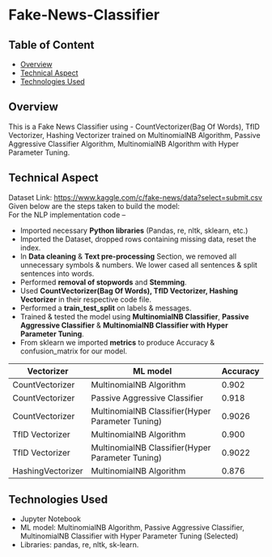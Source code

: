# Fake-News-Classifier

## Table of Content
  * [Overview](#overview)
  * [Technical Aspect](#technical-aspect)
  * [Technologies Used](#technologies-used)

## Overview
This is a Fake News Classifier using - CountVectorizer(Bag Of Words), TfID Vectorizer, Hashing Vectorizer trained on MultinomialNB Algorithm, Passive Aggressive Classifier Algorithm, MultinomialNB Algorithm with Hyper Parameter Tuning.  

## Technical Aspect
Dataset Link: https://www.kaggle.com/c/fake-news/data?select=submit.csv  
Given below are the steps taken to build the model:  
For the NLP implementation code –  
  - Imported necessary **Python libraries** (Pandas, re, nltk, sklearn, etc.)
  -	Imported the Dataset, dropped rows containing missing data, reset the index.
  -	In **Data cleaning** & **Text pre-processing** Section, we removed all unnecessary symbols & numbers. We lower cased all sentences & split sentences into words.
  -	Performed **removal of stopwords** and **Stemming**.
  -	Used **CountVectorizer(Bag Of Words), TfID Vectorizer, Hashing Vectorizer** in their respective code file.
  -	Performed a **train_test_split** on labels & messages.
  -	Trained & tested the model using **MultinomialNB Classifier**, **Passive Aggressive Classifier** & **MultinomialNB Classifier with Hyper Parameter Tuning**.
  -	From sklearn we imported **metrics** to produce Accuracy & confusion_matrix for our model.  

| Vectorizer | ML model | Accuracy |
| ------------- |-------------| -----|
| CountVectorizer | MultinomialNB Algorithm | 0.902 |
| CountVectorizer | Passive Aggressive Classifier | 0.918 |
| CountVectorizer | MultinomialNB Classifier(Hyper Parameter Tuning) | 0.9026 |
| TfID Vectorizer | MultinomialNB Algorithm | 0.900 |
| TfID Vectorizer | MultinomialNB Classifier(Hyper Parameter Tuning) | 0.9022 |
| HashingVectorizer | MultinomialNB Algorithm  | 0.876 |
      
## Technologies Used
- Jupyter Notebook
-	ML model: MultinomialNB Algorithm, Passive Aggressive Classifier, MultinomialNB Classifier with Hyper Parameter Tuning (Selected)
-	Libraries: pandas, re, nltk, sk-learn.
